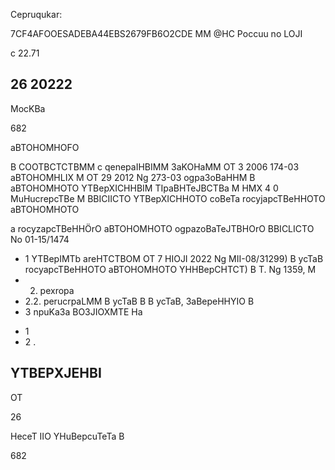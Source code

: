 <!-- image -->

Cepruqukar:

7CF4AFOOESADEBA44EBS2679FB6O2CDE MM @HC Poccuu no LOJI

c 22.71

## 26 20222

<!-- image -->

MocKBa

682

aBTOHOMHOFO

B COOTBCTCTBMM c qenepaIHBIMM 3aKOHaMM OT 3 2006 174-03 aBTOHOMHLIX M OT 29 2012 Ng 273-03 ogpa3oBaHHM B aBTOHOMHOTO YTBepXICHHBIM TIpaBHTeJBCTBa M HMX 4 0 MuHucrepcTBe M BBICIICTO YTBepXICHHOTO coBeTa rocyjapcTBeHHOTO aBTOHOMHOTO

a rocyzapcTBeHHÖrO aBTOHOMHOTO ogpazoBaTeJTBHOrO BBICLICTO No 01-15/1474

- 1 YTBepIMTb areHTCTBOM OT 7 HIOJI 2022 Ng MII-08/31299) B ycTaB rocyapcTBeHHOTO aBTOHOMHOTO YHHBepCHTCT) B T. Ng   1359, M
- 2. pexropa
- 2.2. perucrpaLMM B ycTaB B B ycTaB, 3aBepeHHYIO B
- 3 npuKa3a BO3JIOXMTE Ha

<!-- image -->

- 1
- 2 .

## YTBEPXJEHBI

OT

26

HeceT IIO YHuBepcuTeTa B

682
